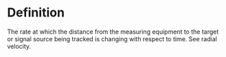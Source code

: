 # Definition

The rate at which the distance from the measuring equipment to the
target or signal source being tracked is changing with respect to time.
See radial velocity.
